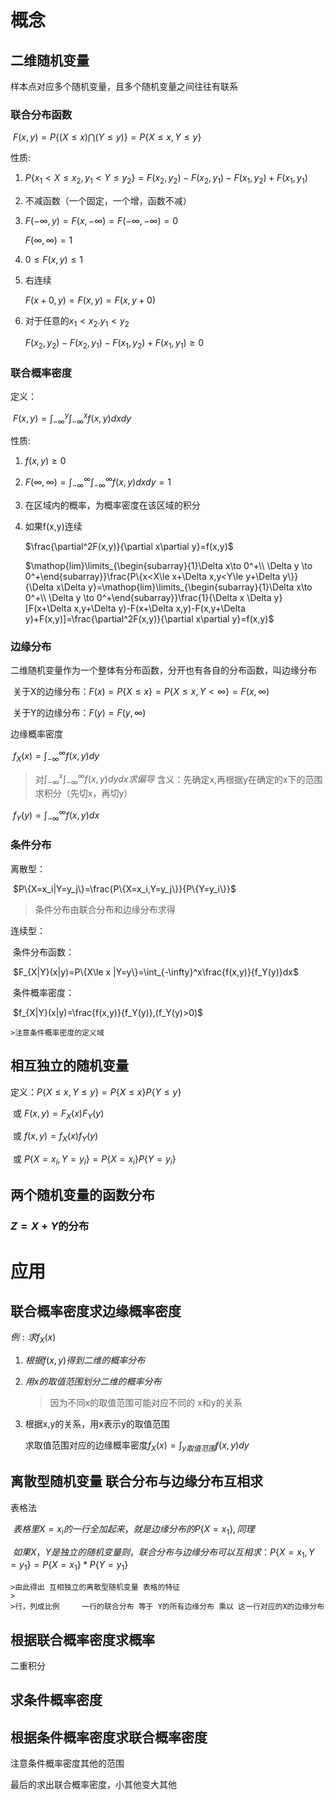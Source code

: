# 概念

## 二维随机变量

样本点对应多个随机变量，且多个随机变量之间往往有联系

### 联合分布函数

​	$F(x,y)=P\{(X\le x)\bigcap(Y\le y)\}=P\{X\le x,Y\le y\}$

性质:

1. $P\{x_1<X\le x_2,y_1<Y\le y_2\}=F(x_2,y_2)-F(x_2,y_1)-F(x_1,y_2)+F(x_1,y_1)$

2. 不减函数（一个固定，一个增，函数不减）

3. $F(-\infty,y)=F(x,-\infty)=F(-\infty,-\infty)=0$

   $F(\infty,\infty)=1$

4. $0\le F(x,y)\le 1$

5. 右连续

   $F(x+0,y)=F(x,y)=F(x,y+0)$

6. 对于任意的$x_1<x_2.y_1<y_2$

   $F(x_2,y_2)-F(x_2,y_1)-F(x_1,y_2)+F(x_1,y_1)\ge 0$

### 联合概率密度

定义：

​	$F(x,y)=\int_{-\infty}^y\int_{-\infty}^xf(x,y)dxdy$

性质:

1. $f(x,y)\ge 0$

2. $F(\infty,\infty)=\int_{-\infty}^{\infty}\int_{-\infty}^{\infty}f(x,y)dxdy=1$

3. 在区域内的概率，为概率密度在该区域的积分

4. 如果f(x,y)连续

   $\frac{\partial^2F(x,y)}{\partial x\partial y}=f(x,y)$

   $\mathop{lim}\limits_{\begin{subarray}{1}\Delta x\to 0^+\\ \Delta y \to 0^+\end{subarray}}\frac{P\{x<X\le x+\Delta x,y<Y\le y+\Delta y\}}{\Delta x\Delta y}=\mathop{lim}\limits_{\begin{subarray}{1}\Delta x\to 0^+\\ \Delta y \to 0^+\end{subarray}}\frac{1}{\Delta x \Delta y}[F(x+\Delta x,y+\Delta y)-F(x+\Delta x,y)-F(x,y+\Delta y)+F(x,y)]=\frac{\partial^2F(x,y)}{\partial x\partial y}=f(x,y)$


### 边缘分布

二维随机变量作为一个整体有分布函数，分开也有各自的分布函数，叫边缘分布

​	关于X的边缘分布：$F(x)=P\{X\le x\}=P\{X\le x,Y<\infty\}=F(x,\infty)$

​	关于Y的边缘分布：$F(y)=F(y,\infty)$

边缘概率密度

​	$f_X(x)=\int_{-\infty}^\infty f(x,y)dy$

>对$\int_{-\infty}^x\int_{-\infty}^\infty f(x,y)dydx求偏导$
>含义：先确定x,再根据y在确定的x下的范围求积分（先切x，再切y）

​	$f_Y(y)=\int_{-\infty}^\infty f(x,y)dx$

### 条件分布

离散型：

​	$P\{X=x_i|Y=y_j\}=\frac{P\{X=x_i,Y=y_j\}}{P\{Y=y_i\}}$

> 条件分布由联合分布和边缘分布求得

连续型：

​	条件分布函数：

​	$F_{X|Y}(x|y)=P\{X\le x |Y=y\}=\int_{-\infty}^x\frac{f(x,y)}{f_Y(y)}dx$

​	条件概率密度：

​	$f_{X|Y}(x|y)=\frac{f(x,y)}{f_Y(y)},(f_Y(y)>0)$

	>注意条件概率密度的定义域

## 相互独立的随机变量

定义：$P\{X\le x,Y\le y\}=P\{X\le x\}P\{Y\le y\}$

​	或 $F(x,y)=F_X(x)F_Y(y)$

​	或 $f(x,y)=f_X(x)f_Y(y)$

​	或 $P\{X=x_i,Y=y_i\}=P\{X=x_i\}P\{Y=y_i\}$

## 两个随机变量的函数分布

### $Z=X+Y$的分布



# 应用

## 联合概率密度求边缘概率密度

$例:求f_X(x)$

1. $根据f(x,y)得到二维的概率分布$

2. $用x的取值范围划分二维的概率分布$

   > 因为不同x的取值范围可能对应不同的 x和y的关系

3. 根据x,y的关系，用x表示y的取值范围

   求取值范围对应的边缘概率密度$f_X(x)=\int _{y取值范围}f(x,y)dy$


## 离散型随机变量 联合分布与边缘分布互相求

表格法

​	$表格里X=x_i的一行全加起来，就是边缘分布的P\{X=x_1\},同理$

​	$如果X，Y是独立的随机变量则，联合分布与边缘分布可以互相求：P\{X=x_1,Y=y_1\}=P\{X=x_1\}*P\{Y=y_1\}$

	>由此得出 互相独立的离散型随机变量 表格的特征
	>
	>行，列成比例     一行的联合分布 等于 Y的所有边缘分布 乘以 这一行对应的X的边缘分布

## 根据联合概率密度求概率

二重积分

## 求条件概率密度

## 根据条件概率密度求联合概率密度

注意条件概率密度其他的范围

最后的求出联合概率密度，小其他变大其他

